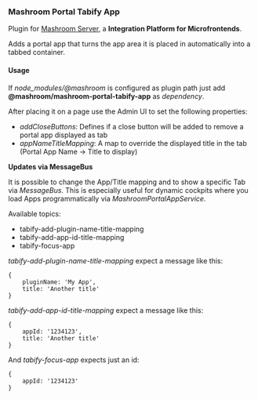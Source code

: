 
### Mashroom Portal Tabify App

Plugin for [Mashroom Server](https://www.mashroom-server.com), a **Integration Platform for Microfrontends**. 

Adds a portal app that turns the app area it is placed in automatically into a tabbed container. 

#### Usage

If *node_modules/@mashroom* is configured as plugin path just add **@mashroom/mashroom-portal-tabify-app** as *dependency*.

After placing it on a page use the Admin UI to set the following properties:

 * _addCloseButtons_: Defines if a close button will be added to remove a portal app displayed as tab
 * _appNameTitleMapping_: A map to override the displayed title in the tab (Portal App Name -> Title to display)

**Updates via MessageBus**

It is possible to change the App/Title mapping and to show a specific Tab via _MessageBus_. This is especially 
useful for dynamic cockpits where you load Apps programmatically via _MashroomPortalAppService_. 

Available topics:

 * tabify-add-plugin-name-title-mapping
 * tabify-add-app-id-title-mapping
 * tabify-focus-app


_tabify-add-plugin-name-title-mapping_ expect a message like this:

```
{
    pluginName: 'My App',
    title: 'Another title'
}
```

_tabify-add-app-id-title-mapping_ expect a message like this:

```
{
    appId: '1234123',
    title: 'Another title'
}
```

And _tabify-focus-app_ expects just an id:

```
{
    appId: '1234123'
}
```

 
